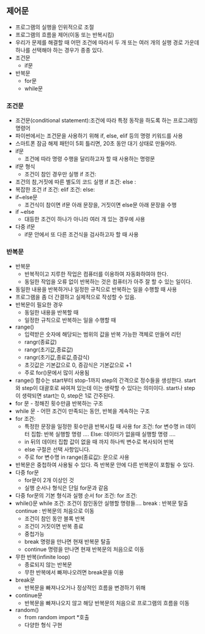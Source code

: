 ## 제어문
- 프로그램의 실행을 인위적으로 조절
- 프로그램의 흐름을 제어(이동 또는 반복시킴)
- 우리가 문제를 해결할 때 어떤 조건에 따라서 두 개 또는 여러 개의 실행 경로 가운데 하나를 선택해야 하는 경우가 종종 있다.
- 조건문
    - if문
- 반복문
    - for문
    - while문

### 조건문
- 조건문(conditional statement):조건에 따라 특정 동작을 하도록 하는 프로그래밍 명령어
- 파이썬에서는 조건문을 사용하기 위해 if, else, elif 등의 명령 키워드를 사용
- 스마트폰 잠금 해제 패턴이 5회 틀리면, 20초 동안 대기 상태로 만들어라.
- if문
    - 조건에 따라 명령 수행을 달리하고자 할 때 사용하는 명령문
- if문 형식
    - 조건이 참인 경우만 실행
    if 조건:
- 조건의 참,거짓에 따른 별도의 코드 실행
    if 조건:
    else :
- 복잡한 조건
    if 조건:
    elif 조건:
    else:
- if~else문
    - 조건식이 참이면 if문 아래 문장을, 거짓이면 else문 아래 문장을 수행
- if ~else
    - 대등한 조건이 하나가 아니라 여러 개 있는 경우에 사용
- 다중 if문
    - if문 안에서 또 다른 조건식을 검사하고자 할 때 사용

### 반복문
- 반복문
    - 반복적이고 지루한 작업은 컴퓨터를 이용하여 자동화하여야 한다.
    - 동일한 작업을 오류 없이 반복하는 것은 컴퓨터가 아주 잘 할 수 있는 일이다.
- 동일한 내용을 반복하거나 일정한 규칙으로 반복하는 일을 수행할 때 사용
- 프로그램을 좀 더 간결하고 실제적으로 작성할 수 있음.
- 반복문이 필요한 경우
    - 동일한 내용을 반복할 때
    - 일정한 규칙으로 반복하는 일을 수행할 때
- range()
    - 입력받은 숫자에 해당되는 범위의 값을 반복 가능한 객체로 만들어 리턴
    - rangr(종료값)
    - rangr(초기값,종료값)
    - rangr(초기값,종료값,증감식)
    - 초깃값은 기본값으로 0, 증감식은 기본값으로 +1
    - 주로 for()문에서 많이 사용됨
- range() 함수는 start부터 stop-1까지 step의 간격으로 정수들을 생성한다. start와 step이 대괄호로 싸여져 있는데 이는 생략할 수 있다는 의미이다. start나 step이 생략되면 start는 0, step은 1로 간주된다.
- for 문 - 정해진 횟수만큼 반복하는 구조
- while 문 - 어떤 조건이 만족되는 동안, 반복을 계속하는 구조
- for 조건:
    - 특정한 문장을 일정한 횟수만큼 반복시킬 때 사용
    for 조건:
    for 변수명 in 데이터 집합:
        반복 실행할 명령
        ….
    Else:
        데이터가 없을때 실행할 명령
        ....
    - in 뒤의 데이터 집합 값이 없을 때 까지 하나씩 변수로 복사되어 반복
    - else 구절은 선택 사항입니다.
    - 주로 for 변수명 in range(종료값): 문으로 사용
- 반복문은 중첩하여 사용될 수 있다. 즉 반복문 안에 다른 반복문이 포함될 수 있다.
- 다중 for문
    - for문이 2개 이상인 것
    - 실행 순서나 형식은 단일 for문과 같음
- 다중 for문의 기본 형식과 실행 순서
    for 조건:
    for 조건:
- while()문
    while 조건:
        조건이 참인동안 실행할 명령들....
    break : 반복문 탈출
    continue : 반복문의 처음으로 이동
    - 조건이 참인 동안 블록 반복
    - 조건이 거짓이면 반복 종료
    - 중첩가능
    - break 명령을 만나면 현재 반복문 탈출
    - continue 명령을 만나면 현재 반복문의 처음으로 이동
- 무한 반복(infinite loop)
    - 종료되지 않는 반복문
    - 무한 반복에서 빠져나오려면 break문을 이용
- break문
    - 반복문을 빠져나오거나 정상적인 흐름을 변경하기 위해
- continue문
    - 반복문을 빠져나오지 않고 해당 반복문의 처음으로 프로그램의 흐름을 이동
- random()
    - from random import *호출
    - 다양한 형식 구현